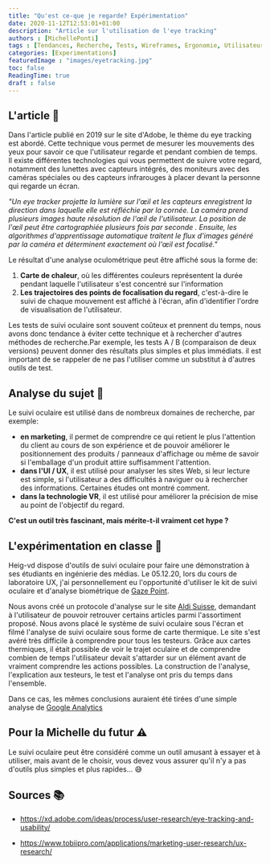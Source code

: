 ```yaml
---
title: "Qu'est ce-que je regarde? Expérimentation"
date: 2020-11-12T12:53:01+01:00
description: "Article sur l'utilisation de l'eye tracking"
authors : [MichellePonti]
tags : [Tendances, Recherche, Tests, Wireframes, Ergonomie, Utilisateurs, Sitemap, Personas, Interfaces, Accessibilité, User-Journey]
categories: [Experimentations]
featuredImage : "images/eyetracking.jpg"
toc: false
ReadingTime: true
draft : false
---
```


## L'article 📄
Dans l'article publié en 2019 sur le site d'Adobe, le thème du eye tracking est abordé. Cette technique vous permet de mesurer les mouvements des yeux pour savoir ce que l'utilisateur regarde et pendant combien de temps.
Il existe différentes technologies qui vous permettent de suivre votre regard, notamment des lunettes avec capteurs intégrés, des moniteurs avec des caméras spéciales ou des capteurs infrarouges à placer devant la personne qui regarde un écran.

*"Un eye tracker projette la lumière sur l'œil et les capteurs enregistrent la direction dans laquelle elle est réfléchie par la cornée. La caméra prend plusieurs images haute résolution de l'œil de l'utilisateur. La position de l'œil peut être cartographiée plusieurs fois par seconde . Ensuite, les algorithmes d'apprentissage automatique traitent le flux d'images généré par la caméra et déterminent exactement où l'œil est focalisé."*

Le résultat d'une analyse oculométrique peut être affiché sous la forme de:
1. **Carte de chaleur**, où les différentes couleurs représentent la durée pendant laquelle l'utilisateur s'est concentré sur l'information
2. **Les trajectoires des points de focalisation du regard**, c'est-à-dire le suivi de chaque mouvement est affiché à l'écran, afin d'identifier l'ordre de visualisation de l'utilisateur.

Les tests de suivi oculaire sont souvent coûteux et prennent du temps, nous avons donc tendance à éviter cette technique et à rechercher d'autres méthodes de recherche.Par exemple, les tests A / B (comparaison de deux versions) peuvent donner des résultats plus simples et plus immédiats. il est important de se rappeler de ne pas l'utiliser comme un substitut à d'autres outils de test.

## Analyse du sujet 🔎
Le suivi oculaire est utilisé dans de nombreux domaines de recherche, par exemple:
- **en marketing**, il permet de comprendre ce qui retient le plus l'attention du client au cours de son expérience et de pouvoir améliorer le positionnement des produits / panneaux d'affichage ou même de savoir si l'emballage d'un produit attire suffisamment l'attention.
- **dans l'UI / UX**, il est utilisé pour analyser les sites Web, si leur lecture est simple, si l'utilisateur a des difficultés à naviguer ou à rechercher des informations. Certaines études ont montré comment.
- **dans la technologie VR**, il est utilisé pour améliorer la précision de mise au point de l'objectif du regard.

**C'est un outil très fascinant, mais mérite-t-il vraiment cet hype ?**

## L'expérimentation en classe 🧪
Heig-vd dispose d'outils de suivi oculaire pour faire une démonstration à ses étudiants en ingénierie des médias. Le 05.12.20, lors du cours de laboratoire UX, j'ai personnellement eu l'opportunité d'utiliser le kit de suivi oculaire et d'analyse biométrique de [Gaze Point](https://www.gazept.com/usability/). 

Nous avons créé un protocole d'analyse sur le site [Aldi Suisse](https://www.aldi-suisse.ch/fr/), demandant à l'utilisateur de pouvoir retrouver certains articles parmi l'assortiment proposé. Nous avons placé le système de suivi oculaire sous l'écran et filmé l'analyse de suivi oculaire sous forme de carte thermique. Le site s'est avéré très difficile à comprendre pour tous les testeurs. Grâce aux cartes thermiques, il était possible de voir le trajet oculaire et de comprendre combien de temps l'utilisateur devait s'attarder sur un élément avant de vraiment comprendre les actions possibles. La construction de l'analyse, l'explication aux testeurs, le test et l'analyse ont pris du temps dans l'ensemble. 

Dans ce cas, les mêmes conclusions auraient été tirées d'une simple analyse de [Google Analytics](https://analytics.google.com/analytics/web/)

## Pour la Michelle du futur ⚠️
Le suivi oculaire peut être considéré comme un outil amusant à essayer et à utiliser, mais avant de le choisir, vous devez vous assurer qu'il n'y a pas d'outils plus simples et plus rapides... 😅
 
## Sources 📚
- https://xd.adobe.com/ideas/process/user-research/eye-tracking-and-usability/

- https://www.tobiipro.com/applications/marketing-user-research/ux-research/




